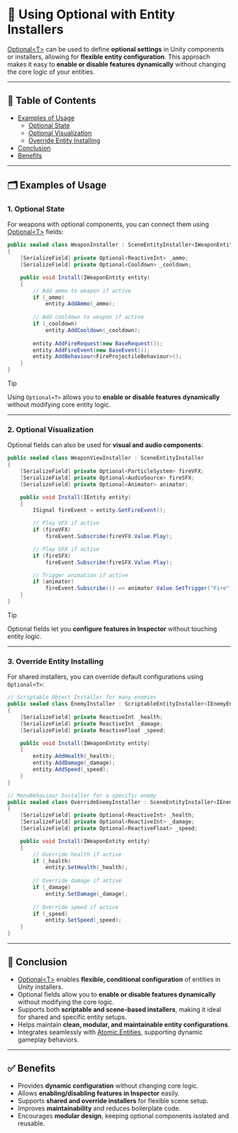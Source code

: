 # 📌 Using Optional with Entity Installers

[Optional\<T>](../Elements/Utils/Optional.md) can be used to define **optional settings** in Unity components or installers, allowing for **flexible entity configuration**. 
This approach makes it easy to **enable or disable features dynamically** without changing the core logic of your entities.

---

## 📑 Table of Contents

- [Examples of Usage](#-examples-of-usage)
    - [Optional State](#1-optional-state)
    - [Optional Visualization](#2-optional-visualization)
    - [Override Entity Installing](#3-override-entity-installing)
- [Conclusion](#-conclusion)
- [Benefits](#-benefits)

---

## 🗂 Examples of Usage

### 1. Optional State

For weapons with optional components, you can connect them using [Optional\<T>](../Elements/Utils/Optional.md) fields:

```csharp
public sealed class WeaponInstaller : SceneEntityInstaller<IWeaponEntity>
{
    [SerializeField] private Optional<ReactiveInt> _ammo;
    [SerializeField] private Optional<Cooldown> _cooldown;

    public void Install(IWeaponEntity entity)
    {
        // Add ammo to weapon if active
        if (_ammo)
            entity.AddAmmo(_ammo);
        
        // Add cooldown to weapon if active
        if (_cooldown)
            entity.AddCooldown(_cooldown);
        
        entity.AddFireRequest(new BaseRequest());
        entity.AddFireEvent(new BaseEvent());
        entity.AddBehaviour<FireProjectileBehaviour>();
    }
}
```

> [!TIP]
> Using `Optional<T>` allows you to **enable or disable features dynamically** without modifying core entity logic.

---

### 2. Optional Visualization

Optional fields can also be used for **visual and audio components**:

```csharp
public sealed class WeaponViewInstaller : SceneEntityInstaller
{
    [SerializeField] private Optional<ParticleSystem> fireVFX;
    [SerializeField] private Optional<AudioSource> fireSFX;
    [SerializeField] private Optional<Animator> animator;

    public void Install(IEntity entity)
    {
        ISignal fireEvent = entity.GetFireEvent();

        // Play VFX if active
        if (fireVFX)
            fireEvent.Subscribe(fireVFX.Value.Play);

        // Play SFX if active
        if (fireSFX)
            fireEvent.Subscribe(fireSFX.Value.Play);

        // Trigger animation if active
        if (animator)
            fireEvent.Subscribe(() => animator.Value.SetTrigger("Fire"));
    }
}
```

> [!TIP] 
> Optional fields let you **configure features in Inspector** without touching entity logic.

---

### 3. Override Entity Installing

For shared installers, you can override default configurations using `Optional<T>`:

```csharp
// Scriptable Object Installer for many enemies
public sealed class EnemyInstaller : ScriptableEntityInstaller<IEnemyEntity>
{
    [SerializeField] private ReactiveInt _health;
    [SerializeField] private ReactiveInt _damage;
    [SerializeField] private ReactiveFloat _speed;

    public void Install(IWeaponEntity entity)
    {
        entity.AddHealth(_health);
        entity.AddDamage(_damage);
        entity.AddSpeed(_speed);
    }
}
```

```csharp
// MonoBehaviour Installer for a specific enemy
public sealed class OverrideEnemyInstaller : SceneEntityInstaller<IEnemyEntity>
{
    [SerializeField] private Optional<ReactiveInt> _health;
    [SerializeField] private Optional<ReactiveInt> _damage;
    [SerializeField] private Optional<ReactiveFloat> _speed;

    public void Install(IWeaponEntity entity)
    {
        // Override health if active
        if (_health)
            entity.SetHealth(_health);
        
        // Override damage if active
        if (_damage)
            entity.SetDamage(_damage);
        
        // Override speed if active
        if (_speed)
            entity.SetSpeed(_speed);
    }
}
```

---

## 🏁 Conclusion

- [Optional\<T>](../Elements/Utils/Optional.md) enables **flexible, conditional configuration** of entities in Unity installers.
- Optional fields allow you to **enable or disable features dynamically** without modifying the core logic.
- Supports both **scriptable and scene-based installers**, making it ideal for shared and specific entity setups.
- Helps maintain **clean, modular, and maintainable entity configurations**.
- Integrates seamlessly with [Atomic.Entities](../Entities/Manual.md), supporting dynamic gameplay behaviors.

---

## ✅ Benefits

- Provides **dynamic configuration** without changing core logic.
- Allows **enabling/disabling features in Inspector** easily.
- Supports **shared and override installers** for flexible scene setup.
- Improves **maintainability** and reduces boilerplate code.
- Encourages **modular design**, keeping optional components isolated and reusable.  
